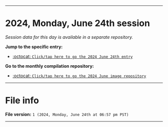 
***

# 2024, Monday, June 24th session

_Session data for this day is available in a separate repository._

**Jump to the specific entry:**

- [:octocat: `Click/tap here to go the 2024 June 24th entry`](https://github.com/seanpm2001/SeansLifeArchive_Images_ModernSmurfsVillage_Y2024_V6/tree/SeansLifeArchive_ModernSmurfsVillage_Y2024_V6_Main-dev/2024/06_June/24/)

**Go to the monthly compilation repository:**

- [:octocat: `Click/tap here to go the 2024 June image repository`](https://github.com/seanpm2001/SeansLifeArchive_Images_ModernSmurfsVillage_Y2024_V6/)

***

# File info

**File version:** `1 (2024, Monday, June 24th at 06:57 pm PST)`

***
